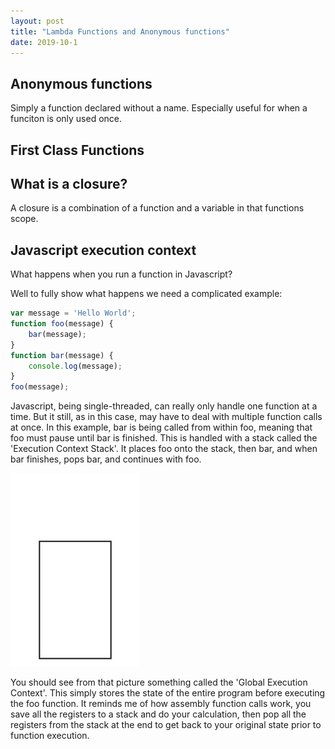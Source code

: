 ```yaml
---
layout: post
title: "Lambda Functions and Anonymous functions"
date: 2019-10-1
---
```


## Anonymous functions

Simply a function declared without a name. Especially useful for when a funciton is only used once.

## First Class Functions

## What is a closure?

A closure is a combination of a function and a variable in that functions scope. 

## Javascript execution context

What happens when you run a function in Javascript?

Well to fully show what happens we need a complicated example:

```javascript
var message = 'Hello World';
function foo(message) {
    bar(message);
}
function bar(message) {
    console.log(message);
}
foo(message);
```

Javascript, being single-threaded, can really only handle one function at a time. But it still, as in this case, may have to deal with multiple function calls at once. In this example, bar is being called from within foo, meaning that foo must pause until bar is finished. This is handled with a stack called the 'Execution Context Stack'. It places foo onto the stack, then bar, and when bar finishes, pops bar, and continues with foo.

![Gif demonstrating Context Execution Stack](/assets/2019-10-1-lambda-functions-anonymous-functions/js_execution_stack_graphic.gif)

You should see from that picture something called the 'Global Execution Context'. This simply stores the state of the entire program before executing the foo function. It reminds me of how assembly function calls work, you save all the registers to a stack and do your calculation, then pop all the registers from the stack at the end to get back to your original state prior to function execution.
